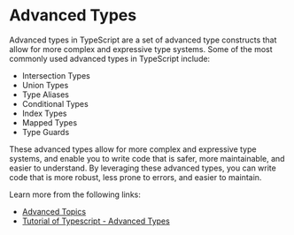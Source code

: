 # Advanced Types

Advanced types in TypeScript are a set of advanced type constructs that allow for more complex and expressive type systems. Some of the most commonly used advanced types in TypeScript include:

- Intersection Types
- Union Types
- Type Aliases
- Conditional Types
- Index Types
- Mapped Types
- Type Guards

These advanced types allow for more complex and expressive type systems, and enable you to write code that is safer, more maintainable, and easier to understand. By leveraging these advanced types, you can write code that is more robust, less prone to errors, and easier to maintain.

Learn more from the following links:

- [Advanced Topics](https://www.typescriptlang.org/docs/handbook/type-compatibility.html#advanced-topics)
- [Tutorial of Typescript - Advanced Types](https://www.youtube.com/playlist?list=PLw5h0DiJ-9PBIgIyd2ZA1CVnJf0BLFJg2)